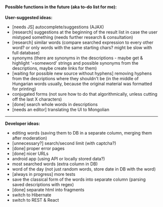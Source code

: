 #### Possible functions in the future (aka to-do list for me):

**User-suggested ideas:**
* [needs JS] autocomplete/suggestions (AJAX)
* [research] suggestions at the beginning of the result list in case the user mistyped something (needs further research & consultation)
* [research] similar words (compare searched expression to every other word? or only words with the same starting chars? might be slow with full database)
* synonyms (there are synonyms in the descriptions - maybe get & highlight '=someword' strings and possible synonyms from the descriptions, maybe create links for them)
* [waiting for possible new source without hyphens] removing hyphens from the descriptions where they shouldn't be (in the middle of Hungarian words usually, because the original material was formatted for printing)
* conjugated forms (not sure how to do that algorithmically, unless cutting off the last X characters)
* [done] search whole words in descriptions
* [needs an editor] translating the UI to Mongolian
---
**Developer ideas:**
* editing words (saving them to DB in a separate column, merging them after moderation)
* [unnecessary?] search/second limit (with captcha?)
* [done] proper error pages
* [done] nicer URLs
* android app (using API or locally stored data?)
* most searched words (extra column in DB)
* word of the day (not just random words, store date in DB with the word)
* [always in progress] more tests
* save the classical form of the words into separate column (parsing saved descriptions with regex)
* [done] separate html into fragments
* switch to Hibernate
* switch to REST & React